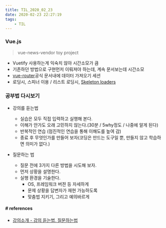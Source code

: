 ```yaml
---
title: TIL_2020_02_23
date: 2020-02-23 22:27:19
tags:
    - TIL
---
```


### Vue.js
> vue-news-vendor toy project

- Vuetify 사용하는게 익숙치 않아 시간소모가 큼
- 기존하던 방법으로 구현먼저 이뤄져야 하는데, 계속 문서보는데 시간소모
- [vue-router](https://router.vuejs.org/kr/guide/advanced/data-fetching.html#%ED%83%90%EC%83%89-%ED%9B%84-%EA%B0%80%EC%A0%B8%EC%98%A4%EA%B8%B0)공식 문서내에 데이터 가져오기 세션
- 로딩시, 스피너 이용 / 리스트 로딩시, [Skeleton loaders](https://vuetifyjs.com/en/components/skeleton-loaders#skeleton-loaders)


### 공부법 다시보기
- 강의를 듣는법
    - 실습은 모두 직접 입력하고 실행해 본다.
    - 이해가 안가도 오래 고민하지 않는다.(30분 / 5why정도 / 나중에 알게 된다)
    - 반복적인 연습 (점진적인 연습을 통해 이해도를 높여 감)
    - 종료 후 무엇인가를 만들어 보자(코딩은 만드는 도구일 뿐, 만들지 않고 학습하면 의미가 없다.)

- 질문하는 법
    - 질문 전에 3가지 다른 방법을 시도해 보자.
    - 먼저 상황을 설명한다.
    - 실행 환경을 기술한다.
        - OS, 프레임워크 버젼 등 자세하게
        - 문제 상황을 답변자가 재현 가능하도록
        - 맞춤법 지키기, 그리고 예의바르게

#### # references
- [강의소개 - 강의 듣는법, 질문하는법](https://wayhome25.github.io/django/2017/02/27/django-00/)

